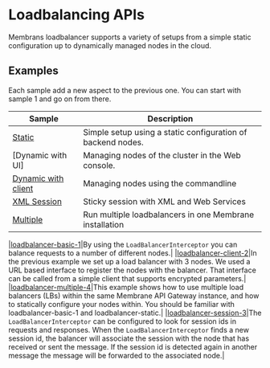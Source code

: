 # Loadbalancing APIs

Membrans loadbalancer supports a variety of setups from a simple static configuration up to dynamically managed nodes in the cloud.

## Examples

Each sample add a new aspect to the previous one. You can start with sample 1 and go on from there.

|Sample|Description|
|---|---|
|[Static](1-static)|Simple setup using a static configuration of backend nodes.|
|[Dynamic with UI]|Managing nodes of the cluster in the Web console.|
|[Dynamic with client]()|Managing nodes using the commandline|
|[XML Session](4-xml-session)|Sticky session with XML and Web Services|
|[Multiple](5-multiple)|Run multiple loadbalancers in one Membrane installation|

|[loadbalancer-basic-1](https://github.com/membrane/service-proxy/tree/master/distribution/examples/loadbalancer-basic-1)|By using the `LoadBalancerInterceptor` you can balance requests to a number of different nodes.|
|[loadbalancer-client-2](https://github.com/membrane/service-proxy/tree/master/distribution/examples/loadbalancer-client-2)|In the previous example we set up a load balancer with 3 nodes. We used a URL based interface to register the nodes with the balancer. That interface can be called from a simple client that supports encrypted parameters.|
|[loadbalancer-multiple-4](https://github.com/membrane/service-proxy/tree/master/distribution/examples/loadbalancer-multiple-4)|This example shows how to use multiple load balancers (LBs) within the same Membrane API Gateway instance, and how to statically configure your nodes within. You should be familiar with loadbalancer-basic-1 and loadbalancer-static.|
|[loadbalancer-session-3](https://github.com/membrane/service-proxy/tree/master/distribution/examples/loadbalancer-session-3)|The `LoadBalancerInterceptor` can be configured to look for session ids in requests and responses. When the `LoadBalancerInterceptor` finds a new session id, the balancer will associate the session with the node that has received or sent the message. If the session id is detected again in another message the message will be forwarded to the associated node.|
